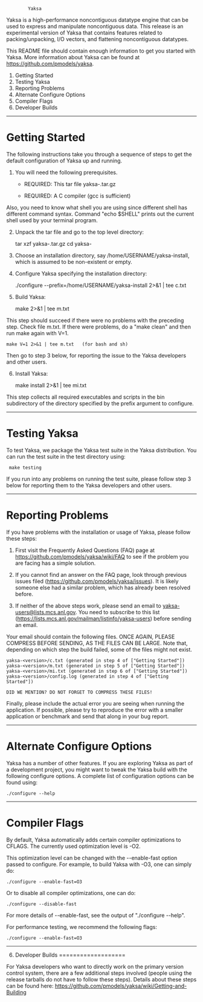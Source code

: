 			Yaksa

Yaksa is a high-performance noncontiguous datatype engine that can be
used to express and manipulate noncontiguous data.  This release is an
experimental version of Yaksa that contains features related to
packing/unpacking, I/O vectors, and flattening noncontiguous datatypes.

This README file should contain enough information to get you started
with Yaksa.  More information about Yaksa can be found at
https://github.com/pmodels/yaksa.


1. Getting Started
2. Testing Yaksa
3. Reporting Problems
4. Alternate Configure Options
5. Compiler Flags
6. Developer Builds


-------------------------------------------------------------------------------

# Getting Started


The following instructions take you through a sequence of steps to get the
default configuration of Yaksa up and running.

1. You will need the following prerequisites.

    - REQUIRED: This tar file yaksa-<version>.tar.gz

    - REQUIRED: A C compiler (gcc is sufficient)

  Also, you need to know what shell you are using since different shell has
  different command syntax.  Command "echo $SHELL" prints out the current shell
  used by your terminal program.

2. Unpack the tar file and go to the top level directory:

    tar xzf yaksa-<version>.tar.gz
    cd yaksa-<version>

3. Choose an installation directory, say /home/USERNAME/yaksa-install,
which is assumed to be non-existent or empty.

4. Configure Yaksa specifying the installation directory:

      ./configure --prefix=/home/USERNAME/yaksa-install 2>&1 | tee c.txt

5. Build Yaksa:

      make 2>&1 | tee m.txt

  This step should succeed if there were no problems with the preceding step.
  Check file m.txt.  If there were problems, do a "make clean" and then run
  make again with V=1.

    make V=1 2>&1 | tee m.txt   (for bash and sh)

  Then go to step 3 below, for reporting the issue to the Yaksa developers
  and other users.

6. Install Yaksa:

      make install 2>&1 | tee mi.txt

  This step collects all required executables and scripts in the bin
  subdirectory of the directory specified by the prefix argument to configure.

-------------------------------------------------------------------------------

# Testing Yaksa

To test Yaksa, we package the Yaksa test suite in the Yaksa
distribution.  You can run the test suite in the test directory using:

     make testing

If you run into any problems on running the test suite, please follow
step 3 below for reporting them to the Yaksa developers and other
users.

-------------------------------------------------------------------------------

# Reporting Problems

If you have problems with the installation or usage of Yaksa, please follow
these steps:

1. First visit the Frequently Asked Questions (FAQ) page at
https://github.com/pmodels/yaksa/wiki/FAQ
to see if the problem you are facing has a simple solution.

2. If you cannot find an answer on the FAQ page, look through
previous issues filed (https://github.com/pmodels/yaksa/issues).  It
is likely someone else had a similar problem, which has already been
resolved before.

3. If neither of the above steps work, please send an email to
yaksa-users@lists.mcs.anl.gov.  You need to subscribe to this list
(https://lists.mcs.anl.gov/mailman/listinfo/yaksa-users) before
sending an email.

Your email should contain the following files.  ONCE AGAIN, PLEASE COMPRESS
BEFORE SENDING, AS THE FILES CAN BE LARGE.  Note that, depending on which step
the build failed, some of the files might not exist.

    yaksa-<version>/c.txt (generated in step 4 of ["Getting Started"])
    yaksa-<version>/m.txt (generated in step 5 of ["Getting Started"])
    yaksa-<version>/mi.txt (generated in step 6 of ["Getting Started"])
    yaksa-<version>/config.log (generated in step 4 of ["Getting Started"])

    DID WE MENTION? DO NOT FORGET TO COMPRESS THESE FILES!

Finally, please include the actual error you are seeing when running
the application.  If possible, please try to reproduce the error with
a smaller application or benchmark and send that along in your bug
report.


-------------------------------------------------------------------------------

# Alternate Configure Options

Yaksa has a number of other features.  If you are exploring Yaksa as part
of a development project, you might want to tweak the Yaksa build with the
following configure options.  A complete list of configuration options can be
found using:

    ./configure --help

-------------------------------------------------------------------------------

# Compiler Flags

By default, Yaksa automatically adds certain compiler optimizations to
CFLAGS.  The currently used optimization level is -O2.

This optimization level can be changed with the --enable-fast option passed to
configure.  For example, to build Yaksa with -O3, one can simply do:

    ./configure --enable-fast=O3

Or to disable all compiler optimizations, one can do:

    ./configure --disable-fast

For more details of --enable-fast, see the output of "./configure --help".

For performance testing, we recommend the following flags:

    ./configure --enable-fast=O3

-------------------------------------------------------------------------------

6. Developer Builds
===================

For Yaksa developers who want to directly work on the primary version control
system, there are a few additional steps involved (people using the release
tarballs do not have to follow these steps).  Details about these steps can be
found here: https://github.com/pmodels/yaksa/wiki/Getting-and-Building
